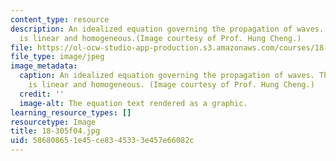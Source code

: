 ```yaml
---
content_type: resource
description: An idealized equation governing the propagation of waves. This equation
  is linear and homogeneous.(Image courtesy of Prof. Hung Cheng.)
file: https://ol-ocw-studio-app-production.s3.amazonaws.com/courses/18-305-advanced-analytic-methods-in-science-and-engineering-fall-2004/586808651e45ce8345333e457e66082c_18-305f04.jpg
file_type: image/jpeg
image_metadata:
  caption: An idealized equation governing the propagation of waves. This equation
    is linear and homogeneous. (Image courtesy of Prof. Hung Cheng.)
  credit: ''
  image-alt: The equation text rendered as a graphic.
learning_resource_types: []
resourcetype: Image
title: 18-305f04.jpg
uid: 58680865-1e45-ce83-4533-3e457e66082c
---
```

